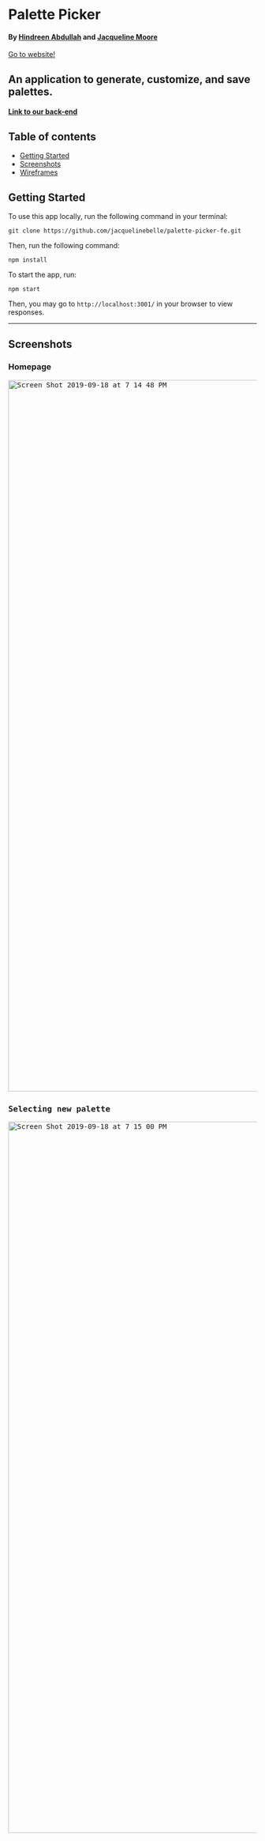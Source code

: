 # Palette Picker

#### By [Hindreen Abdullah](https://github.com/hndfaw/Palette-Picker-BE) and [Jacqueline Moore](https://github.com/jacquelinebelle/)

[Go to website!](https://palette-pickers.herokuapp.com)

## An application to generate, customize, and save palettes.

#### [Link to our back-end](https://github.com/hndfaw/Palette-Picker-BE)

## Table of contents
* [Getting Started](#Getting-Started)
* [Screenshots](#Screenshots)
* [Wireframes](#Wireframes)

## Getting Started

To use this app locally, run the following command in your terminal:

```
git clone https://github.com/jacquelinebelle/palette-picker-fe.git
```

Then, run the following command:

```
npm install
```

To start the app, run:

```
npm start
```

Then, you may go to `http://localhost:3001/` in your browser to view responses.

---

## Screenshots

### Homepage

<kbd>
<img width="1440" alt="Screen Shot 2019-09-18 at 7 14 48 PM" src="https://user-images.githubusercontent.com/45321668/65203726-6c0af200-da7b-11e9-8d41-597cff2b806b.png">
<kbd>
  
 </br>

### Selecting new palette

<kbd>
<img width="1440" alt="Screen Shot 2019-09-18 at 7 15 00 PM" src="https://user-images.githubusercontent.com/45321668/65203774-952b8280-da7b-11e9-92d5-2cafe6e73666.png">
<kbd>



